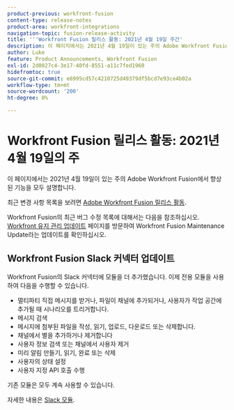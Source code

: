 ```yaml
---
product-previous: workfront-fusion
content-type: release-notes
product-area: workfront-integrations
navigation-topic: fusion-release-activity
title: '''Workfront Fusion 릴리스 활동: 2021년 4월 19일 주간'
description: 이 페이지에서는 2021년 4월 19일이 있는 주의 Adobe Workfront Fusion에서 향상된 기능을 모두 설명합니다.
author: Luke
feature: Product Announcements, Workfront Fusion
exl-id: 2d0027c4-3e17-40fd-8551-a11c7fed1960
hidefromtoc: true
source-git-commit: e6995cd57c4210725d49379df5bcd7e93ce4b02a
workflow-type: tm+mt
source-wordcount: '200'
ht-degree: 0%

---
```


# Workfront Fusion 릴리스 활동: 2021년 4월 19일의 주

이 페이지에서는 2021년 4월 19일이 있는 주의 Adobe Workfront Fusion에서 향상된 기능을 모두 설명합니다.

최근 변경 사항 목록을 보려면 [Adobe Workfront Fusion 릴리스 활동](../../../product-announcements/product-releases/fusion-release-activity/fusion-release-activity.md).

Workfront Fusion의 최근 버그 수정 목록에 대해서는 다음을 참조하십시오. [Workfront 유지 관리 업데이트](https://experienceleague.adobe.com/docs/workfront-known-issues/releases/current-updates.html) 페이지를 방문하여 Workfront Fusion Maintenance Update라는 업데이트를 확인하십시오.

## Workfront Fusion Slack 커넥터 업데이트

Workfront Fusion의 Slack 커넥터에 모듈을 더 추가했습니다. 이제 전용 모듈을 사용하여 다음을 수행할 수 있습니다.

* 멀티파티 직접 메시지를 받거나, 파일이 채널에 추가되거나, 사용자가 작업 공간에 추가될 때 시나리오를 트리거합니다.
* 메시지 검색
* 메시지에 첨부된 파일을 작성, 읽기, 업로드, 다운로드 또는 삭제합니다.
* 채널에서 별을 추가하거나 제거합니다
* 사용자 정보 검색 또는 채널에서 사용자 제거
* 미리 알림 만들기, 읽기, 완료 또는 삭제
* 사용자의 상태 설정
* 사용자 지정 API 호출 수행

기존 모듈은 모두 계속 사용할 수 있습니다.

자세한 내용은 [Slack 모듈](../../../workfront-fusion/apps-and-their-modules/slack-modules.md).
